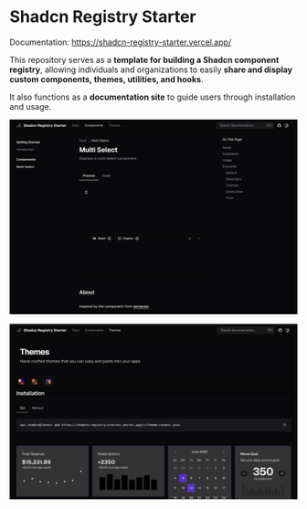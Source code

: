 
# Shadcn Registry Starter

Documentation: https://shadcn-registry-starter.vercel.app/

This repository serves as a **template for building a Shadcn component registry**, allowing individuals and organizations to easily **share and display custom components, themes, utilities, and hooks**. 

It also functions as a **documentation site** to guide users through installation and usage.

![Screenshot1](public/readme/Screenshot1.png)

![Screenshot2](public/readme/Screenshot2.png)
